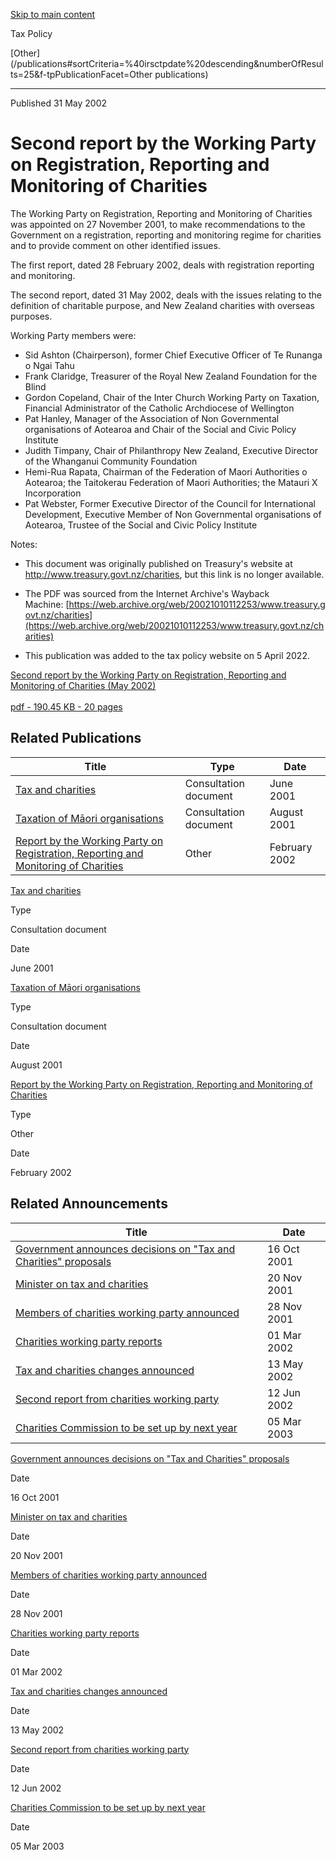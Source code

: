 [Skip to main content](#main-content-tp)

Tax Policy

[Other](/publications#sortCriteria=%40irsctpdate%20descending&numberOfResults=25&f-tpPublicationFacet=Other publications)

* * *

Published 31 May 2002

Second report by the Working Party on Registration, Reporting and Monitoring of Charities
=========================================================================================

The Working Party on Registration, Reporting and Monitoring of Charities was appointed on 27 November 2001, to make recommendations to the Government on a registration, reporting and monitoring regime for charities and to provide comment on other identified issues.

The first report, dated 28 February 2002, deals with registration reporting and monitoring.

The second report, dated 31 May 2002, deals with the issues relating to the definition of charitable purpose, and New Zealand charities with overseas purposes.

Working Party members were:

*   Sid Ashton (Chairperson), former Chief Executive Officer of Te Runanga o Ngai Tahu
*   Frank Claridge, Treasurer of the Royal New Zealand Foundation for the Blind
*   Gordon Copeland, Chair of the Inter Church Working Party on Taxation, Financial Administrator of the Catholic Archdiocese of Wellington
*   Pat Hanley, Manager of the Association of Non Governmental organisations of Aotearoa and Chair of the Social and Civic Policy Institute
*   Judith Timpany, Chair of Philanthropy New Zealand, Executive Director of the Whanganui Community Foundation
*   Hemi-Rua Rapata, Chairman of the Federation of Maori Authorities o Aotearoa; the Taitokerau Federation of Maori Authorities; the Matauri X Incorporation
*   Pat Webster, Former Executive Director of the Council for International Development, Executive Member of Non Governmental organisations of Aotearoa, Trustee of the Social and Civic Policy Institute

Notes:

*   This document was originally published on Treasury's website at http://www.treasury.govt.nz/charities, but this link is no longer available.
*   The PDF was sourced from the Internet Archive's Wayback Machine: [https://web.archive.org/web/20021010112253/www.treasury.govt.nz/charities](https://web.archive.org/web/20021010112253/www.treasury.govt.nz/charities)
    
*   This publication was added to the tax policy website on 5 April 2022.

[Second report by the Working Party on Registration, Reporting and Monitoring of Charities (May 2002)\
\
pdf \- 190.45 KB \- 20 pages](/-/media/project/ir/tp/publications/2002/2002-other-wprrmc-second-report/2002-other-wprrmc-second-report.pdf?modified=20220405013033&modified=20220405013033 "Second report by the Working Party on Registration, Reporting and Monitoring of Charities (May 2002)")

Related Publications
--------------------

| Title | Type | Date |
| --- | --- | --- |
| [Tax and charities](/publications/2001/2001-dd-charities) | Consultation document | June 2001 |
| [Taxation of Māori organisations](/publications/2001/2001-dd-maori-organisations) | Consultation document | August 2001 |
| [Report by the Working Party on Registration, Reporting and Monitoring of Charities](/publications/2002/2002-other-wprrmc-report) | Other | February 2002 |

[Tax and charities](/publications/2001/2001-dd-charities)

Type

Consultation document

Date

June 2001

[Taxation of Māori organisations](/publications/2001/2001-dd-maori-organisations)

Type

Consultation document

Date

August 2001

[Report by the Working Party on Registration, Reporting and Monitoring of Charities](/publications/2002/2002-other-wprrmc-report)

Type

Other

Date

February 2002

Related Announcements
---------------------

| Title | Date |
| --- | --- |
| [Government announces decisions on "Tax and Charities" proposals](/news/2001/2001-10-16-government-announces-decisions-tax-and-charities-proposals) | 16 Oct 2001 |
| [Minister on tax and charities](/news/2001/2001-11-20-minister-tax-and-charities) | 20 Nov 2001 |
| [Members of charities working party announced](/news/2001/2001-11-28-members-charities-working-party-announced) | 28 Nov 2001 |
| [Charities working party reports](/news/2002/2002-03-01-charities-working-party-reports) | 01 Mar 2002 |
| [Tax and charities changes announced](/news/2002/2002-05-13-tax-and-charities-changes-announced) | 13 May 2002 |
| [Second report from charities working party](/news/2002/2002-06-12-second-report-charities-working-party) | 12 Jun 2002 |
| [Charities Commission to be set up by next year](/news/2003/2003-03-05-charities-commission-be-set-next-year) | 05 Mar 2003 |

[Government announces decisions on "Tax and Charities" proposals](/news/2001/2001-10-16-government-announces-decisions-tax-and-charities-proposals)

Date

16 Oct 2001

[Minister on tax and charities](/news/2001/2001-11-20-minister-tax-and-charities)

Date

20 Nov 2001

[Members of charities working party announced](/news/2001/2001-11-28-members-charities-working-party-announced)

Date

28 Nov 2001

[Charities working party reports](/news/2002/2002-03-01-charities-working-party-reports)

Date

01 Mar 2002

[Tax and charities changes announced](/news/2002/2002-05-13-tax-and-charities-changes-announced)

Date

13 May 2002

[Second report from charities working party](/news/2002/2002-06-12-second-report-charities-working-party)

Date

12 Jun 2002

[Charities Commission to be set up by next year](/news/2003/2003-03-05-charities-commission-be-set-next-year)

Date

05 Mar 2003